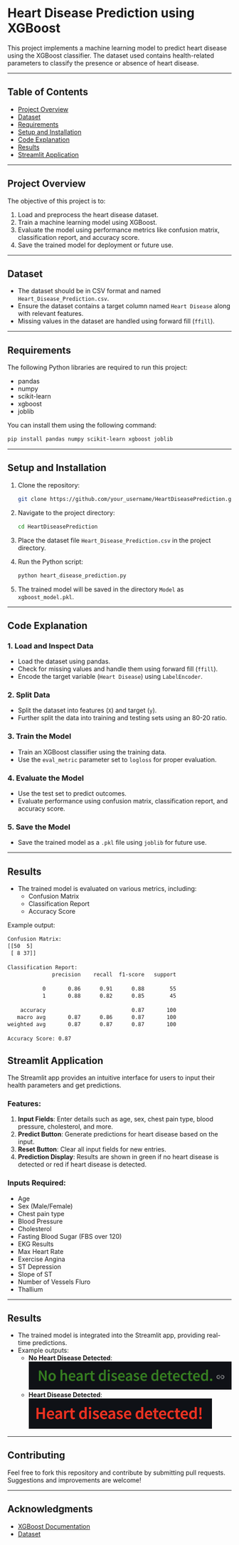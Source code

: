 # Heart Disease Prediction using XGBoost

This project implements a machine learning model to predict heart disease using the XGBoost classifier. The dataset used contains health-related parameters to classify the presence or absence of heart disease.

---

## Table of Contents
- [Project Overview](#project-overview)
- [Dataset](#dataset)
- [Requirements](#requirements)
- [Setup and Installation](#setup-and-installation)
- [Code Explanation](#code-explanation)
- [Results](#results)
- [Streamlit Application](#streamlit-application)
---

## Project Overview
The objective of this project is to:
1. Load and preprocess the heart disease dataset.
2. Train a machine learning model using XGBoost.
3. Evaluate the model using performance metrics like confusion matrix, classification report, and accuracy score.
4. Save the trained model for deployment or future use.

---

## Dataset
- The dataset should be in CSV format and named `Heart_Disease_Prediction.csv`.
- Ensure the dataset contains a target column named `Heart Disease` along with relevant features.
- Missing values in the dataset are handled using forward fill (`ffill`).

---

## Requirements
The following Python libraries are required to run this project:

- pandas
- numpy
- scikit-learn
- xgboost
- joblib

You can install them using the following command:
```bash
pip install pandas numpy scikit-learn xgboost joblib
```

---

## Setup and Installation
1. Clone the repository:
   ```bash
   git clone https://github.com/your_username/HeartDiseasePrediction.git
   ```

2. Navigate to the project directory:
   ```bash
   cd HeartDiseasePrediction
   ```

3. Place the dataset file `Heart_Disease_Prediction.csv` in the project directory.

4. Run the Python script:
   ```bash
   python heart_disease_prediction.py
   ```

5. The trained model will be saved in the directory `Model` as `xgboost_model.pkl`.

---

## Code Explanation

### 1. Load and Inspect Data
- Load the dataset using pandas.
- Check for missing values and handle them using forward fill (`ffill`).
- Encode the target variable (`Heart Disease`) using `LabelEncoder`.

### 2. Split Data
- Split the dataset into features (`X`) and target (`y`).
- Further split the data into training and testing sets using an 80-20 ratio.

### 3. Train the Model
- Train an XGBoost classifier using the training data.
- Use the `eval_metric` parameter set to `logloss` for proper evaluation.

### 4. Evaluate the Model
- Use the test set to predict outcomes.
- Evaluate performance using confusion matrix, classification report, and accuracy score.

### 5. Save the Model
- Save the trained model as a `.pkl` file using `joblib` for future use.

---

## Results
- The trained model is evaluated on various metrics, including:
  - Confusion Matrix
  - Classification Report
  - Accuracy Score

Example output:
```
Confusion Matrix:
[[50  5]
 [ 8 37]]

Classification Report:
              precision    recall  f1-score   support

           0       0.86      0.91      0.88        55
           1       0.88      0.82      0.85        45

    accuracy                           0.87       100
   macro avg       0.87      0.86      0.87       100
weighted avg       0.87      0.87      0.87       100

Accuracy Score: 0.87
```

## Streamlit Application
The Streamlit app provides an intuitive interface for users to input their health parameters and get predictions.

### Features:
1. **Input Fields**: Enter details such as age, sex, chest pain type, blood pressure, cholesterol, and more.
2. **Predict Button**: Generate predictions for heart disease based on the input.
3. **Reset Button**: Clear all input fields for new entries.
4. **Prediction Display**: Results are shown in green if no heart disease is detected or red if heart disease is detected.

### Inputs Required:
- Age
- Sex (Male/Female)
- Chest pain type
- Blood Pressure
- Cholesterol
- Fasting Blood Sugar (FBS over 120)
- EKG Results
- Max Heart Rate
- Exercise Angina
- ST Depression
- Slope of ST
- Number of Vessels Fluro
- Thallium

---

## Results
- The trained model is integrated into the Streamlit app, providing real-time predictions.
- Example outputs:
  - **No Heart Disease Detected**: 
    ![Green Output Example](example_no_disease.png)
  - **Heart Disease Detected**: 
    ![Red Output Example](example_disease_detected.png)
---

## Contributing
Feel free to fork this repository and contribute by submitting pull requests. Suggestions and improvements are welcome!

---

## Acknowledgments
- [XGBoost Documentation](https://xgboost.readthedocs.io/)
- [Dataset](https://www.kaggle.com/datasets/rishidamarla/heart-disease-prediction)